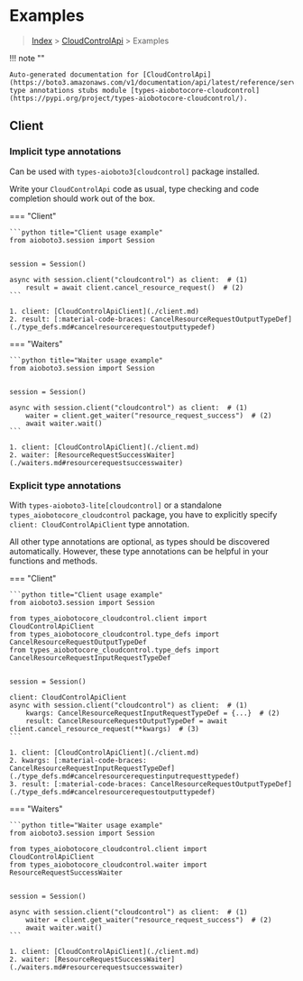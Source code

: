 # Examples

> [Index](../README.md) > [CloudControlApi](./README.md) > Examples

!!! note ""

    Auto-generated documentation for [CloudControlApi](https://boto3.amazonaws.com/v1/documentation/api/latest/reference/services/cloudcontrol.html#CloudControlApi)
    type annotations stubs module [types-aiobotocore-cloudcontrol](https://pypi.org/project/types-aiobotocore-cloudcontrol/).

## Client

### Implicit type annotations

Can be used with `types-aioboto3[cloudcontrol]` package installed.

Write your `CloudControlApi` code as usual,
type checking and code completion should work out of the box.



=== "Client"

    ```python title="Client usage example"
    from aioboto3.session import Session


    session = Session()

    async with session.client("cloudcontrol") as client:  # (1)
        result = await client.cancel_resource_request()  # (2)
    ```

    1. client: [CloudControlApiClient](./client.md)
    2. result: [:material-code-braces: CancelResourceRequestOutputTypeDef](./type_defs.md#cancelresourcerequestoutputtypedef) 





=== "Waiters"

    ```python title="Waiter usage example"
    from aioboto3.session import Session


    session = Session()

    async with session.client("cloudcontrol") as client:  # (1)
        waiter = client.get_waiter("resource_request_success")  # (2)
        await waiter.wait()
    ```

    1. client: [CloudControlApiClient](./client.md)
    2. waiter: [ResourceRequestSuccessWaiter](./waiters.md#resourcerequestsuccesswaiter)


### Explicit type annotations

With `types-aioboto3-lite[cloudcontrol]`
or a standalone `types_aiobotocore_cloudcontrol` package, you have to explicitly specify
`client: CloudControlApiClient` type annotation.

All other type annotations are optional, as types should be discovered automatically.
However, these type annotations can be helpful in your functions and methods.


=== "Client"

    ```python title="Client usage example"
    from aioboto3.session import Session

    from types_aiobotocore_cloudcontrol.client import CloudControlApiClient
    from types_aiobotocore_cloudcontrol.type_defs import CancelResourceRequestOutputTypeDef
    from types_aiobotocore_cloudcontrol.type_defs import CancelResourceRequestInputRequestTypeDef


    session = Session()

    client: CloudControlApiClient
    async with session.client("cloudcontrol") as client:  # (1)
        kwargs: CancelResourceRequestInputRequestTypeDef = {...}  # (2)
        result: CancelResourceRequestOutputTypeDef = await client.cancel_resource_request(**kwargs)  # (3)
    ```

    1. client: [CloudControlApiClient](./client.md)
    2. kwargs: [:material-code-braces: CancelResourceRequestInputRequestTypeDef](./type_defs.md#cancelresourcerequestinputrequesttypedef) 
    3. result: [:material-code-braces: CancelResourceRequestOutputTypeDef](./type_defs.md#cancelresourcerequestoutputtypedef) 





=== "Waiters"

    ```python title="Waiter usage example"
    from aioboto3.session import Session

    from types_aiobotocore_cloudcontrol.client import CloudControlApiClient
    from types_aiobotocore_cloudcontrol.waiter import ResourceRequestSuccessWaiter


    session = Session()

    async with session.client("cloudcontrol") as client:  # (1)
        waiter = client.get_waiter("resource_request_success")  # (2)
        await waiter.wait()
    ```

    1. client: [CloudControlApiClient](./client.md)
    2. waiter: [ResourceRequestSuccessWaiter](./waiters.md#resourcerequestsuccesswaiter)


